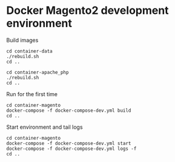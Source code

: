 # Docker Magento2 development environment


Build images
```
cd container-data
./rebuild.sh
cd ..
```

```
cd container-apache_php
./rebuild.sh
cd ..
```

Run for the first time
```
cd container-magento
docker-compose -f docker-compose-dev.yml build
cd ..
```

Start environment and tail logs
```
cd container-magento
docker-compose -f docker-compose-dev.yml start
docker-compose -f docker-compose-dev.yml logs -f
cd ..
```

